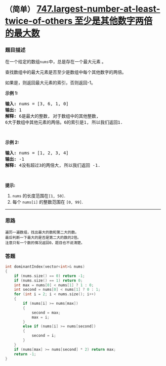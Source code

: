 # `（简单）`  [747.largest-number-at-least-twice-of-others 至少是其他数字两倍的最大数](https://leetcode-cn.com/problems/largest-number-at-least-twice-of-others/)

### 题目描述
<p>在一个给定的数组<code>nums</code>中，总是存在一个最大元素 。</p>

<p>查找数组中的最大元素是否至少是数组中每个其他数字的两倍。</p>

<p>如果是，则返回最大元素的索引，否则返回-1。</p>

<p><strong>示例 1:</strong></p>

<pre><strong>输入:</strong> nums = [3, 6, 1, 0]
<strong>输出:</strong> 1
<strong>解释:</strong> 6是最大的整数, 对于数组中的其他整数,
6大于数组中其他元素的两倍。6的索引是1, 所以我们返回1.
</pre>

<p>&nbsp;</p>

<p><strong>示例 2:</strong></p>

<pre><strong>输入:</strong> nums = [1, 2, 3, 4]
<strong>输出:</strong> -1
<strong>解释:</strong> 4没有超过3的两倍大, 所以我们返回 -1.
</pre>

<p>&nbsp;</p>

<p><strong>提示:</strong></p>

<ol>
	<li><code>nums</code>&nbsp;的长度范围在<code>[1, 50]</code>.</li>
	<li>每个&nbsp;<code>nums[i]</code>&nbsp;的整数范围在&nbsp;<code>[0, 99]</code>.</li>
</ol>


---
### 思路
```
遍历一遍数组，找出最大的数和第二大的数。  
最后判断一下最大的是否是第二大的数的2倍。  
注意只有一个数的情况返回0，题目也不说清楚。  
```

### 答题
``` C++
int dominantIndex(vector<int>& nums) 
{
	if (nums.size() == 0) return -1;
	if (nums.size() == 1) return 0;
	int max = nums[0] < nums[1] ? 1 : 0;
	int second = nums[0] < nums[1] ? 0 : 1;
	for (int i = 2; i < nums.size(); i++)
	{
		if (nums[i] >= nums[max])
		{
			second = max;
			max = i;
		}
		else if (nums[i] >= nums[second])
		{
			second = i;
		}
	}
	if (nums[max] >= nums[second] * 2) return max;
	return -1;
}
```

